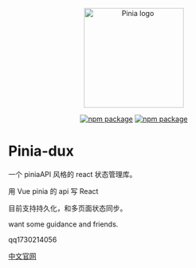 <p align="center">
  <a href="https://sooniter.github.io/pinia-dux/#/" target="_blank" rel="noopener noreferrer">
    <img width="200" src="https://sooniter.github.io/img/piniadux/logo.png" alt="Pinia logo">
  </a>
</p>

<p align="center">
  <a href="https://npmjs.com/package/piniadux"><img src="https://badgen.net/npm/v/piniadux" alt="npm package"></a>
  <a href="https://github.com/SoonIter/pinia-dux"><img src="https://badgen.net/github/last-commit/sooniter/pinia-dux" alt="npm package"></a>
</p>

# Pinia-dux

一个 piniaAPI 风格的 react 状态管理库。

用 Vue pinia 的 api 写 React

目前支持持久化，和多页面状态同步。

want some guidance and friends.

qq1730214056

[中文官网](https://sooniter.github.io/pinia-dux/#/zh-CN)
